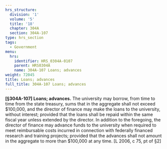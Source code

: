 ```yaml
---
hrs_structure:
  division: '1'
  volume: '5'
  title: '18'
  chapter: 304A
  section: 304A-107
type: hrs_section
tags:
  - Government
menu:
  hrs:
    identifier: HRS_0304A-0107
    parent: HRS0304A
    name: 304A-107 Loans; advances
weight: 72045
title: Loans; advances
full_title: 304A-107 Loans; advances
---
```

**[§304A-107] Loans; advances.** The university may borrow, from time to time from the state treasury, sums that in the aggregate shall not exceed $100,000, and the director of finance may make the loans to the university, without interest; provided that the loans shall be repaid within the same fiscal year unless extended by the director. In addition to the foregoing, the director of finance may advance funds to the university when required to meet reimbursable costs incurred in connection with federally financed research and training projects; provided that the advances shall not amount in the aggregate to more than $100,000 at any time. [L 2006, c 75, pt of §2]